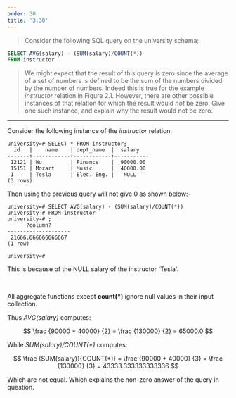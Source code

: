 ```yaml
---
order: 30
title: '3.30'
---
```

> Consider the following SQL query on the university schema: 

```sql
SELECT AVG(salary) - (SUM(salary)/COUNT(*))
FROM instructor
```

> We might expect that the result of this query is zero since the average 
> of a set of numbers is defined to be the sum of the numbers divided by 
> the number of numbers. Indeed this is true for the example _instructor_
> relation in Figure 2.1. However, there are other possible instances
> of that relation for which the result would _not_ be zero. Give one such
> instance, and explain why the result would not be zero. 

--------------------------------

Consider the following instance of the _instructor_ relation. 

```
university=# SELECT * FROM instructor;
  id   |    name    | dept_name  |  salary   
-------+------------+------------+-----------
 12121 | Wu         | Finance    |  90000.00
 15151 | Mozart     | Music      |  40000.00
 1     | Tesla      | Elec. Eng. |   NULL       
(3 rows)
```

Then using the previous query will not give 0 as shown below:- 

```
university=# SELECT AVG(salary) - (SUM(salary)/COUNT(*))
university-# FROM instructor
university-# ;
      ?column?      
--------------------
 21666.666666666667
(1 row)

university=# 
```

This is because of the NULL salary of the instructor 'Tesla'. 

<br> 

All aggregate functions except **count(*)** ignore null values in their input collection. 

Thus _AVG(salary)_ computes: 

$$
    \frac {90000 + 40000} {2} = \frac {130000} {2} = 65000.0
$$

While _SUM(salary)/COUNT(*)_ computes: 

$$
    \frac {SUM(salary)}{COUNT(*)} = \frac {90000 + 40000} {3} = \frac {130000} {3} = 43333.333333333336
$$

Which are not equal. Which explains the non-zero answer of the query in question. 